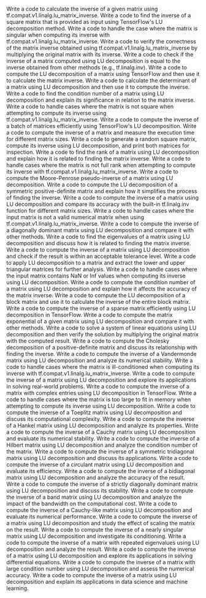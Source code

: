 Write a code to calculate the inverse of a given matrix using tf.compat.v1.linalg.lu_matrix_inverse.
Write a code to find the inverse of a square matrix that is provided as input using TensorFlow's LU decomposition method.
Write a code to handle the case where the matrix is singular when computing its inverse with tf.compat.v1.linalg.lu_matrix_inverse.
Write a code to verify the correctness of the matrix inverse obtained using tf.compat.v1.linalg.lu_matrix_inverse by multiplying the original matrix with its inverse.
Write a code to check if the inverse of a matrix computed using LU decomposition is equal to the inverse obtained from other methods (e.g., tf.linalg.inv).
Write a code to compute the LU decomposition of a matrix using TensorFlow and then use it to calculate the matrix inverse.
Write a code to calculate the determinant of a matrix using LU decomposition and then use it to compute the inverse.
Write a code to find the condition number of a matrix using LU decomposition and explain its significance in relation to the matrix inverse.
Write a code to handle cases where the matrix is not square when attempting to compute its inverse using tf.compat.v1.linalg.lu_matrix_inverse.
Write a code to compute the inverse of a batch of matrices efficiently using TensorFlow's LU decomposition.
Write a code to compute the inverse of a matrix and measure the execution time for different matrix sizes.
Write a code to generate a random square matrix, compute its inverse using LU decomposition, and print both matrices for inspection.
Write a code to find the rank of a matrix using LU decomposition and explain how it is related to finding the matrix inverse.
Write a code to handle cases where the matrix is not full rank when attempting to compute its inverse with tf.compat.v1.linalg.lu_matrix_inverse.
Write a code to compute the Moore-Penrose pseudo-inverse of a matrix using LU decomposition.
Write a code to compute the LU decomposition of a symmetric positive-definite matrix and explain how it simplifies the process of finding the inverse.
Write a code to compute the inverse of a matrix using LU decomposition and compare its accuracy with the built-in tf.linalg.inv function for different matrix sizes.
Write a code to handle cases where the input matrix is not a valid numerical matrix when using tf.compat.v1.linalg.lu_matrix_inverse.
Write a code to compute the inverse of a diagonally dominant matrix using LU decomposition and compare it with other methods.
Write a code to find the eigenvalues of a matrix using LU decomposition and discuss how it is related to finding the matrix inverse.
Write a code to compute the inverse of a matrix using LU decomposition and check if the result is within an acceptable tolerance level.
Write a code to apply LU decomposition to a matrix and extract the lower and upper triangular matrices for further analysis.
Write a code to handle cases where the input matrix contains NaN or Inf values when computing its inverse using LU decomposition.
Write a code to compute the condition number of a matrix using LU decomposition and explain how it affects the accuracy of the matrix inverse.
Write a code to compute the LU decomposition of a block matrix and use it to calculate the inverse of the entire block matrix.
Write a code to compute the inverse of a sparse matrix efficiently using LU decomposition in TensorFlow.
Write a code to compute the matrix exponential of a given matrix using LU decomposition and compare it with other methods.
Write a code to solve a system of linear equations using LU decomposition and then verify the solution by multiplying the original matrix with the computed result.
Write a code to compute the Cholesky decomposition of a positive-definite matrix and discuss its relationship with finding the inverse.
Write a code to compute the inverse of a Vandermonde matrix using LU decomposition and analyze its numerical stability.
Write a code to handle cases where the matrix is ill-conditioned when computing its inverse with tf.compat.v1.linalg.lu_matrix_inverse.
Write a code to compute the inverse of a matrix using LU decomposition and explore its applications in solving real-world problems.
Write a code to compute the inverse of a matrix with complex entries using LU decomposition in TensorFlow.
Write a code to handle cases where the matrix is too large to fit in memory when attempting to compute its inverse using LU decomposition.
Write a code to compute the inverse of a Toeplitz matrix using LU decomposition and discuss its computational complexity.
Write a code to compute the inverse of a Hankel matrix using LU decomposition and analyze its properties.
Write a code to compute the inverse of a Cauchy matrix using LU decomposition and evaluate its numerical stability.
Write a code to compute the inverse of a Hilbert matrix using LU decomposition and analyze the condition number of the matrix.
Write a code to compute the inverse of a symmetric tridiagonal matrix using LU decomposition and discuss its applications.
Write a code to compute the inverse of a circulant matrix using LU decomposition and evaluate its efficiency.
Write a code to compute the inverse of a bidiagonal matrix using LU decomposition and analyze the accuracy of the result.
Write a code to compute the inverse of a strictly diagonally dominant matrix using LU decomposition and discuss its stability.
Write a code to compute the inverse of a band matrix using LU decomposition and analyze the impact of the bandwidth on the computational cost.
Write a code to compute the inverse of a Cauchy-like matrix using LU decomposition and evaluate its numerical performance.
Write a code to compute the inverse of a matrix using LU decomposition and study the effect of scaling the matrix on the result.
Write a code to compute the inverse of a nearly singular matrix using LU decomposition and investigate its conditioning.
Write a code to compute the inverse of a matrix with repeated eigenvalues using LU decomposition and analyze the result.
Write a code to compute the inverse of a matrix using LU decomposition and explore its applications in solving differential equations.
Write a code to compute the inverse of a matrix with large condition number using LU decomposition and assess the numerical accuracy.
Write a code to compute the inverse of a matrix using LU decomposition and explain its applications in data science and machine learning.